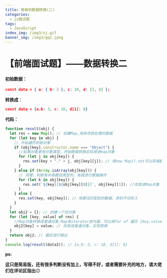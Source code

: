 ```yaml
---
title: 简单的数据转换(二)
categories:
  - js面试题
tags:
  - JavaScript
index_img: /img3/xj.gif
banner_img: /img3/gq1.jpeg
---
```


# 【前端面试题】——数据转换二

#### **初始数据：**

```json
const data = { a: { b: 3 }, c: 10, d: [1, 8] };
```

**转换成**：

```json
const data = {a.b: 3, c: 10, d[1]: 8}
```

**代码：**

```javascript
function result(obj) {
  let res = new Map(); // 创建Map,用来存放处理的数据
  for (let key in obj) {
    // 开始遍历初始对象
    if (obj[key].constructor.name === "Object") {
      //如果对象里有对象类型，开始数据转换后存放进map对象
      for (let j in obj[key]) {
        res.set(key + "." + j, obj[key][j]); // 用new Map().set可以存储数据
      }
    } else if (Array.isArray(obj[key])) {
      // 同理，判断有木有数组类型的，有就进行数据操作
      for (let k in obj[key]) {
        res.set(`${key}[${obj[key][0]}]`, obj[key][1]); //存放进Map对象
      }
    } else {
      res.set(key, obj[key]); // 啥都没匹配到的数据，原封不动存入
    }
  }
  let obj2 = {}; // 创建一个空对象
  for (let [key, value] of res) {
    //Map对象转换成普通对象,Map有iterator迭代器，可以用for of 遍历 [key,value]
    obj2[key] = value; // 存放进普通对象，实现转换
  }
  return obj2; // 最后进行输出
}
console.log(result(data2)); // {a.b: 3, c: 10, d[1]: 8}
```

**ps:**

**这只是简易版，还有很多判断没有加上，写得不好，或者需要补充的地方，请大佬们在评论区指出**😊
